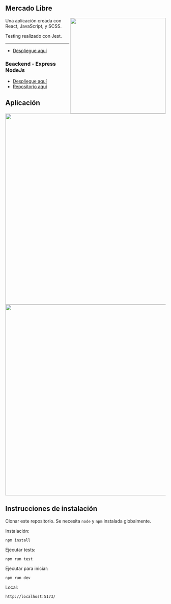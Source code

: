 ## Mercado Libre
<img src="https://github.com/ValentinaRippe/Api-Super-Heroes/assets/94970159/33ace9b0-1338-470a-801d-3e6aafb97b89" width="300" align='right'>
Una aplicación creada con React, JavaScript, y SCSS.

Testing realizado con Jest.

<hr/>

- [Despliegue aquí](https://mercado-libre-vl.netlify.app/#/)

### Beackend - Express NodeJs

- [Despliegue aquí](https://mercado-libre-back-1.onrender.com/api/items?q=apple)
- [Repositorio aquí](https://github.com/ValentinaRippe/Mercado-Libre-Back)

## Aplicación

<img src="https://github.com/ValentinaRippe/Api-Super-Heroes/assets/94970159/f9d89eb0-1616-4980-837c-cfb020d79080" width="600" align='center'>

<img src="https://github.com/ValentinaRippe/Api-Super-Heroes/assets/94970159/873a3a55-53ec-4354-a32a-dbfcf2fc158b" width="600" align='center'>

## Instrucciones de instalación

Clonar este repositorio. Se necesita `node` y `npm` instalada globalmente.  

Instalación:

`npm install`  

Ejecutar tests:  

`npm run test`  

Ejecutar para iniciar:

`npm run dev`  

Local:

`http://localhost:5173/`  
